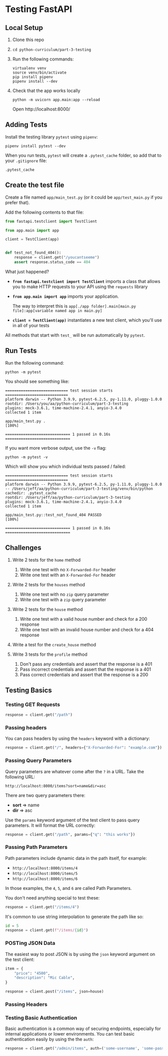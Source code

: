 # Testing FastAPI

## Local Setup

1. Clone this repo
1. `cd python-curriculum/part-3-testing`
1. Run the following commands:

    ```
    virtualenv venv
    source venv/bin/activate
    pip install pipenv
    pipenv install --dev
    ```

1. Check that the app works locally

    ```
    python -m uvicorn app.main:app --reload
    ```

    Open http://localhost:8000/

## Adding Tests

Install the testing library `pytest` using `pipenv`:

```
pipenv install pytest --dev
```

When you run tests, `pytest` will create a `.pytest_cache` folder, so add that to your `.gitignore` file:

```
.pytest_cache
```

## Create the test file

Create a file named `app/main_test.py` (or it could be `app/test_main.py` if you prefer that).

Add the following contents to that file:

```py
from fastapi.testclient import TestClient

from app.main import app

client = TestClient(app)


def test_not_found_404():
    response = client.get("/youcantseeme")
    assert response.status_code == 404
```

What just happened?

- **`from fastapi.testclient import TestClient`** imports a class that allows you to make HTTP requests to your API using the `requests` library
- **`from app.main import app`** imports your application. 
  
  The way to interpret this is `app[./app folder].main[main.py file]:app[variable named app in main.py]`

- **`client = TestClient(app)`** instantiates a new test client, which you'll use in all of your tests

All methods that start with `test_` will be run automatically by `pytest`.


## Run Tests

Run the following command:

```
python -m pytest
```

You should see something like:

```
============================ test session starts ============================
platform darwin -- Python 3.9.9, pytest-6.2.5, py-1.11.0, pluggy-1.0.0
rootdir: /Users/you/aa/python-curriculum/part-3-testing
plugins: mock-3.6.1, time-machine-2.4.1, anyio-3.4.0
collected 1 item                                                            

app/main_test.py .                                                    [100%]

============================= 1 passed in 0.16s =============================
```

If you want more verbose output, use the `-v` flag:

```
python -m pytest -v
```

Which will show you which individual tests passed / failed:

```
============================ test session starts ============================
platform darwin -- Python 3.9.9, pytest-6.2.5, py-1.11.0, pluggy-1.0.0 -- /Users/jeff/aa/python-curriculum/part-3-testing/venv/bin/python
cachedir: .pytest_cache
rootdir: /Users/jeff/aa/python-curriculum/part-3-testing
plugins: mock-3.6.1, time-machine-2.4.1, anyio-3.4.0
collected 1 item                                                            

app/main_test.py::test_not_found_404 PASSED                           [100%]

============================= 1 passed in 0.16s =============================
```

## Challenges

1. Write 2 tests for the `home` method
   1. Write one test with no `X-Forwarded-For` header
   1. Write one test with an `X-Forwarded-For` header

1. Write 2 tests for the `houses` method
   1. Write one test with no `zip` query parameter
   1. Write one test with a `zip` query parameter

1. Write 2 tests for the `house` method
   1. Write one test with a valid house number and check for a 200 response
   1. Write one test with an invalid house number and check for a 404 response

1. Write a test for the `create_house` method

1. Write 3 tests for the `profile` method
   1. Don't pass any credentials and assert that the response is a 401
   1. Pass incorrect credentials and assert that the response is a 401
   1. Pass correct credentials and assert that the response is a 200


## Testing Basics

### Testing GET Requests

```py
response = client.get("/path")
```

### Passing headers

You can pass headers by using the `headers` keyword with a dictionary:

```py
response = client.get("/", headers={"X-Forwarded-For": "example.com"})
```

### Passing Query Parameters

Query parameters are whatever come after the `?` in a URL. Take the following URL:

```
http://localhost:8000/items?sort=name&dir=asc
```

There are two query parameters there:
- **sort** => name
- **dir** => asc

Use the `params` keyword argument of the test client to pass query parameters. It will format the URL correctly:

```py
response = client.get("/path", params={"q": "this works"})
```

### Passing Path Parameters

Path parameters include dynamic data in the path itself, for example:

- `http://localhost:8000/items/4`
- `http://localhost:8000/items/5`
- `http://localhost:8000/items/6`

In those examples, the `4`, `5`, and `6` are called Path Parameters.

You don't need anything special to test these:

```py
response = client.get("/items/4")
```

It's common to use string interpolation to generate the path like so:

```py
id = 5
response = client.get(f"/items/{id}")
```

### POSTing JSON Data

The easiest way to post JSON is by using the `json` keyword argument on the test client:

```py
item = {
    "price": "4500",
    "description": "Mic Cable",
}

response = client.post("/items", json=house)
```

### Passing Headers



### Testing Basic Authentication

Basic authentication is a common way of securing endpoints, especially for internal applications or lower environments. You can test basic authentication easily by using the the `auth`:

```py
response = client.get("/admin/items", auth=('some-username', 'some-password'))
```
